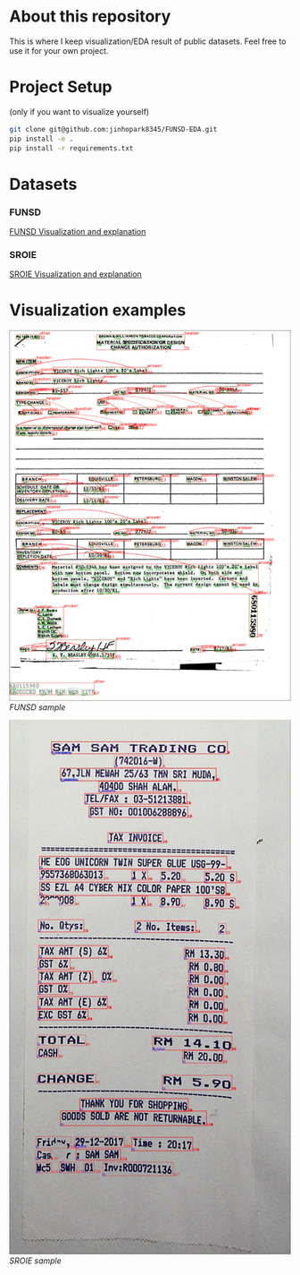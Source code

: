 # About this repository
This is where I keep visualization/EDA result of public datasets. 
Feel free to use it for your own project.

# Project Setup 
(only if you want to visualize yourself)
```bash
git clone git@github.com:jinhopark8345/FUNSD-EDA.git
pip install -e .
pip install -r requirements.txt
```

# Datasets
### FUNSD 
[FUNSD Visualization and explanation](./eda/funsd/README.md) 

### SROIE 
[SROIE Visualization and explanation](./eda/sroie/README.md) 


# Visualization examples

![sample2](./assets/funsd_vis_sample/716552.jpeg)
*FUNSD sample*

![sample2](./assets/sroie_vis_sample/X51005255805.jpeg)
*SROIE sample*

